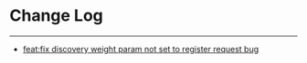 # Change Log
---

- [feat:fix discovery weight param not set to register request bug](https://github.com/Tencent/spring-cloud-tencent/pull/103)

